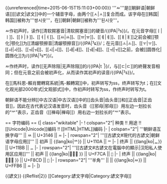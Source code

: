{{unreferenced|time=2015-06-15T15:11:03+00:00}}
'''ㅆ'''是[[朝鲜语|朝鲜语]][[谚文|谚文]]中的一个辅音字母，由两个[[ㅅ|ㅅ]]复合而成。该字母在[[韩国|韩国]]被称为'''쌍시옷'''，在[[朝鲜|朝鲜]]被称为'''된시읏'''。

ㅆ作初声时，读作[[清软腭塞音|清软腭塞音]]的硬音/{{IPA|ˀs}}/。在元音字母[[ㅣ|ㅣ]]、[[ㅑ|ㅑ]]、[[ㅕ|ㅕ]]、[[ㅛ|ㅛ]]、[[ㅠ|ㅠ]]、[[ㅖ|ㅖ]]、[[ㅒ|ㅒ]]之前会被[[颚化|颚化]]为[[清龈颚擦音|清龈颚擦音]]/{{IPA|ˀɕ}}/；在元音[[ㅗ|ㅗ]]、[[ㅜ|ㅜ]]、[[ㅘ|ㅘ]]、[[ㅝ|ㅝ]]、[[ㅚ|ㅚ]]、[[ㅙ|ㅙ]]、[[ㅞ|ㅞ]]、[[ㅟ|ㅟ]]之前，会被[[圆唇化|圆唇化]]为/{{IPA|ˀsʷ}}/。

ㅆ作终声时，读作[[无声除阻|无声除阻]]的/{{IPA|t ̚}}/，与[[ㄷ|ㄷ]]的終聲发音相同；但在元音之前会被初声化，从而读作其初声的读音/{{IPA|ˀs}}/。

在[[馬科恩-賴肖爾轉寫系統|馬-賴轉寫]]中，初声转写为ss，终声转写为t；在[[文化观光部2000年式|文观部式]]中，作初声时转写为ss，作终声时转写为t。

朝鲜语不能分辨[[中古汉语|中古汉语]]中的[[齿头音|齿头音]]和[[正齿音|正齿音]]，因此在古代表记汉语发音时，齿头音（[[邪母|邪母]]）用左边一划拉长的“ᄽ”表示，正齿音（[[禅母|禅母]]）用右边一划拉长的“ᄿ”表示。

== 字符编码 ==
{| class="wikitable"
|-
! colspan="2"| 种类 !! 用途 !!  [[Unicode|Unicode]]编码 !! [[HTML|HTML]]编码
|-
| colspan="2"| '''朝鲜语互换字母''' || ㅆ || U+3146 || <code>&#12614;</code>
|-
| rowspan="2"| '''[[古諺文#現代的古諺文|朝鲜语字母应用]]''' || 初声 || {{lang|ko|ᄊᅠ}} || U+110A || <code>&#4362;</code>
|-
| 终声 || {{lang|ko|ᅟᅠᆻ}} || U+11BB || <code>&#4539;</code>
|-
| rowspan="2"| '''[[古諺文#古諺文在電腦中的顯示|汉阳私人使用区应用]]''' || 初声 || {{lang|ko|  }} || U+F7CA || <code>&#63434;</code>
|-
| 终声 || {{lang|ko|  }} || U+F8CD || <code>&#63693;</code>
|-
| rowspan="2"| '''半角'''  || || {{lang|ko|ﾶ}} || U+FFB6 || <code>&#65462;</code>
|-
|}


{{諺文}}
{{Reflist|2}}
[[Category:諺文字母|Category:諺文字母]]